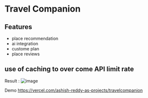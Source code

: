 # Travel Companion
## Features
- place recommendation
- ai integration
- custome plan
- place reviews

## use of caching to over come API limit rate 
Result :
![image](https://github.com/user-attachments/assets/064ce73e-7f9d-4bed-a61b-ce706d7215ed)

Demo 
https://vercel.com/ashish-reddy-as-projects/travelcompanion
